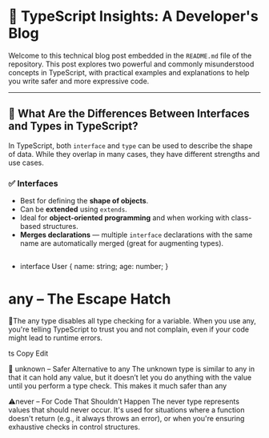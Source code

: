 # 📘 TypeScript Insights: A Developer's Blog

Welcome to this technical blog post embedded in the `README.md` file of the repository. This post explores two powerful and commonly misunderstood concepts in TypeScript, with practical examples and explanations to help you write safer and more expressive code.

---

## 🧩 What Are the Differences Between Interfaces and Types in TypeScript?

In TypeScript, both `interface` and `type` can be used to describe the shape of data. While they overlap in many cases, they have different strengths and use cases.

### ✅ Interfaces

- Best for defining the **shape of objects**.
- Can be **extended** using `extends`.
- Ideal for **object-oriented programming** and when working with class-based structures.
- **Merges declarations** — multiple `interface` declarations with the same name are automatically merged (great for augmenting types).

##
 - interface User {
  name: string;
  age: number;
}



# any – The Escape Hatch
🔹The any type disables all type checking for a variable. When you use any, you're telling TypeScript to trust you and not complain, even if your code might lead to runtime errors.

ts
Copy
Edit

🔸 unknown – Safer Alternative to any
The unknown type is similar to any in that it can hold any value, but it doesn’t let you do anything with the value until you perform a type check. This makes it much safer than any

⚠️never – For Code That Shouldn’t Happen
The never type represents values that should never occur. It's used for situations where a function doesn't return (e.g., it always throws an error), or when you're ensuring exhaustive checks in control structures.